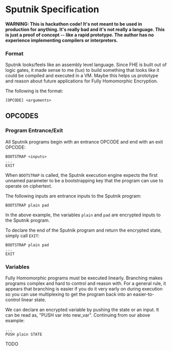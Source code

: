 # Sputnik Specification

#### WARNING: This is hackathon code! It's not meant to be used in production for anything. It's really bad and it's not really a language. This is just a proof of concept -- like a rapid prototype. The author has no experience implementing compilers or interpreters.

### Format
Sputnik looks/feels like an assembly level language. Since FHE is built out of logic gates, it made
sense to me (tux) to build something that looks like it could be compiled and executed in a VM. Maybe this helps us prototype and reason about future applications for Fully Homomorphic Encryption.

The following is the format:

```
[OPCODE] <arguments>
```

## OPCODES
### Program Entrance/Exit

All Sputnik programs begin with an entrance OPCODE and end with an exit OPCODE:
```
BOOTSTRAP <inputs>
...
EXIT
```
When `BOOTSTRAP` is called, the Sputnik execution engine expects the first unnamed
parameter to be a bootstrapping key that the program can use to operate on ciphertext.

The following inputs are entrance inputs to the Sputnik program:
```
BOOTSTRAP plain pad
```
In the above example, the variables `plain` and `pad` are encrypted inputs to
the Sputnik program.

To declare the end of the Sputnik program and return the encrypted state, simply
call `EXIT`:
```
BOOTSTRAP plain pad
...
EXIT
```

### Variables

Fully Homomorphic programs must be executed linearly. Branching makes programs
complex and hard to control and reason with. For a general rule, it appears that
branching is easier if you do it very early on during execution so you can use
multiplexing to get the program back into an easier-to-control linear state.

We can declare an encrypted variable by pushing the state or an input. It can be
read as, "PUSH var into new_var". Continuing from our above example:
```
...
PUSH plain STATE
```
TODO
